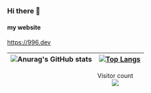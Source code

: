 ### Hi there 👋
#### my website
https://996.dev

| ![Anurag's GitHub stats](https://github-readme-stats.vercel.app/api?username=anuraghazra) | [![Top Langs](https://github-readme-stats.vercel.app/api/top-langs/?username=anuraghazra&layout=compact)](https://github.com/anuraghazra/github-readme-stats) |
| ------------- | ------------- |

<p align="center"> 
  Visitor count<br>
  <img src="https://profile-counter.glitch.me/ChinaVolvocars/count.svg" />
</p>
